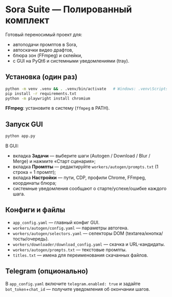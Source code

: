 # Sora Suite — Полированный комплект

Готовый переносимый проект для:
- автоподачи промптов в Sora,
- автоскачки видео драфтов,
- блюра зон (FFmpeg) и склейки,
- с GUI на PyQt6 и системными уведомлениями (tray).

## Установка (один раз)

```bash
python -m venv .venv && . .venv/bin/activate   # Windows: .venv\Scripts\activate
pip install -r requirements.txt
python -m playwright install chromium
```

**FFmpeg**: установите в систему (`ffmpeg` в PATH).

## Запуск GUI

```bash
python app.py
```

В GUI:
- вкладка **Задачи** — выберите шаги (Autogen / Download / Blur / Merge) и нажмите «Старт сценария»;
- вкладка **Промпты** — редактируйте `workers/autogen/prompts.txt` (1 строка = 1 промпт);
- вкладка **Настройки** — пути, CDP, профили Chrome, FFmpeg, координаты блюра;
- системные уведомления сообщают о старте/успехе/ошибке каждого шага.

## Конфиги и файлы

- `app_config.yaml` — главный конфиг GUI.
- `workers/autogen/config.yaml` — параметры автогена.
- `workers/autogen/selectors.yaml` — селекторы DOM (textarea/кнопка/тосты/очередь).
- `workers/downloader/download_config.yaml` — скачка и URL-кандидаты.
- `workers/autogen/prompts.txt` — текстовые промпты.
- `titles.txt` — имена для переименования скачанных файлов.

## Telegram (опционально)
В `app_config.yaml` включите `telegram.enabled: true` и задайте `bot_token`+`chat_id` — получите уведомления об окончании шагов.

